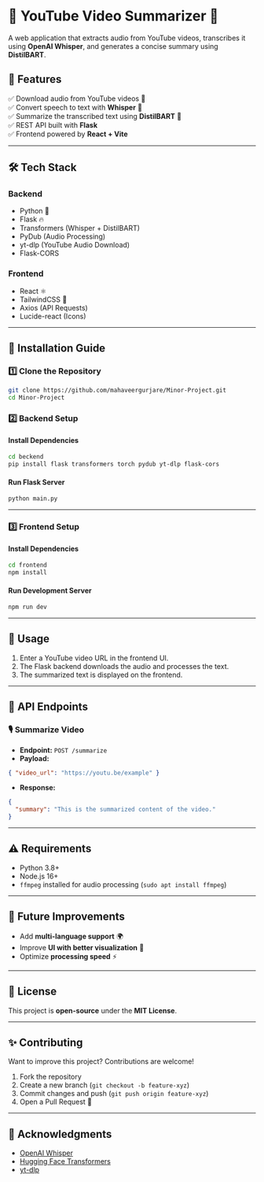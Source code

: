 # 🎥 YouTube Video Summarizer 📜

A web application that extracts audio from YouTube videos, transcribes it using **OpenAI Whisper**, and generates a concise summary using **DistilBART**.

## 🚀 Features

✅ Download audio from YouTube videos 🎵  
✅ Convert speech to text with **Whisper** 🤖  
✅ Summarize the transcribed text using **DistilBART** 📄  
✅ REST API built with **Flask**  
✅ Frontend powered by **React + Vite**

---

## 🛠️ Tech Stack

### **Backend**

- Python 🐍
- Flask 🔥
- Transformers (Whisper + DistilBART)
- PyDub (Audio Processing)
- yt-dlp (YouTube Audio Download)
- Flask-CORS

### **Frontend**

- React ⚛️
- TailwindCSS 🎨
- Axios (API Requests)
- Lucide-react (Icons)

---

## 📌 Installation Guide

### 1️⃣ **Clone the Repository**

```sh
git clone https://github.com/mahaveergurjare/Minor-Project.git
cd Minor-Project
```

### 2️⃣ **Backend Setup**

#### Install Dependencies

```sh
cd beckend
pip install flask transformers torch pydub yt-dlp flask-cors
```

#### Run Flask Server

```sh
python main.py
```

---

### 3️⃣ **Frontend Setup**

#### Install Dependencies

```sh
cd frontend
npm install
```

#### Run Development Server

```sh
npm run dev
```

---

## 🎯 Usage

1. Enter a YouTube video URL in the frontend UI.
2. The Flask backend downloads the audio and processes the text.
3. The summarized text is displayed on the frontend.

---

## 📌 API Endpoints

### 🎙️ **Summarize Video**

- **Endpoint:** `POST /summarize`
- **Payload:**

```json
{ "video_url": "https://youtu.be/example" }
```

- **Response:**

```json
{
  "summary": "This is the summarized content of the video."
}
```

---

## ⚠️ Requirements

- Python 3.8+
- Node.js 16+
- `ffmpeg` installed for audio processing (`sudo apt install ffmpeg`)

---

## 🤖 Future Improvements

- Add **multi-language support** 🌍
- Improve **UI with better visualization** 🎨
- Optimize **processing speed** ⚡

---

## 📜 License

This project is **open-source** under the **MIT License**.

---

## ✨ Contributing

Want to improve this project? Contributions are welcome!

1. Fork the repository
2. Create a new branch (`git checkout -b feature-xyz`)
3. Commit changes and push (`git push origin feature-xyz`)
4. Open a Pull Request 🚀

---

## 🙌 Acknowledgments

- [OpenAI Whisper](https://openai.com/whisper)
- [Hugging Face Transformers](https://huggingface.co/)
- [yt-dlp](https://github.com/yt-dlp/yt-dlp)
